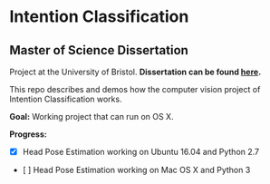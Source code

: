 # Intention Classification 
## Master of Science Dissertation 
Project at the University of Bristol. **Dissertation can be found [here](https://www.dropbox.com/s/4h1am0xqd3xizbv/MSc_Robotics_BjornarMaelum.pdf?dl=0).**

This repo describes and demos how the computer vision project of Intention Classification works.

**Goal:**
Working project that can run on OS X. 

**Progress:**
- [x] Head Pose Estimation working on Ubuntu 16.04 and Python 2.7
- [ ] Head Pose Estimation working on Mac OS X and Python 3
